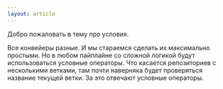 ```yaml
---
layout: article
---
```

Добро пожаловать в тему про условия. 

Все конвейеры разные. И мы стараемся сделать их максимально простыми. Но в любом пайплайне со сложной логикой будут использоваться условные операторы. Что касается репозиториев с несколькими ветками, там почти наверняка будет проверяться название текущей ветки. За это отвечают условные операторы.
